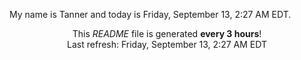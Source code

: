 My name is Tanner and today is Friday, September 13, 2:27 AM EDT.

<p align="center">This <i>README</i> file is generated <b>every 3 hours</b>!</br>Last refresh: Friday, September 13, 2:27 AM EDT<br /></p>
